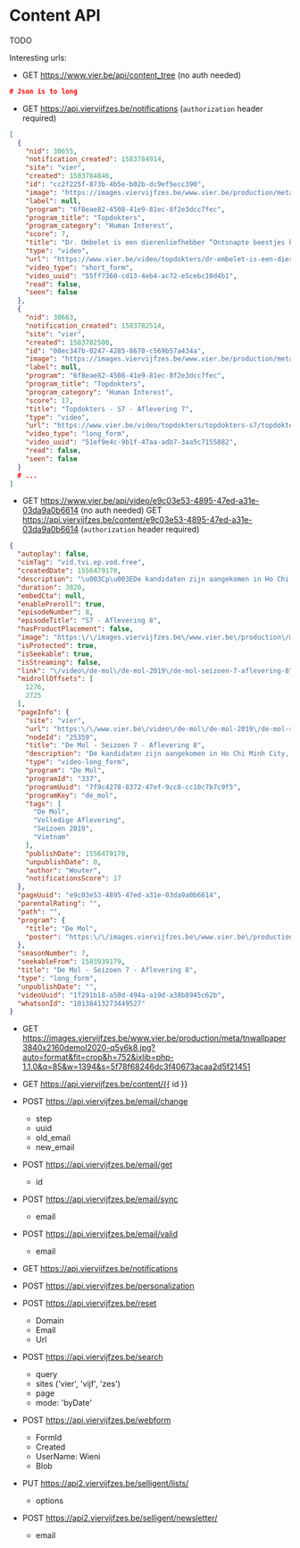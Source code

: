 # Content API

TODO

Interesting urls:

* GET https://www.vier.be/api/content_tree (no auth needed)
```json
# Json is to long
```
  
* GET https://api.viervijfzes.be/notifications (`authorization` header required)
```json
[
  {
    "nid": 30655,
    "notification_created": 1583784914,
    "site": "vier",
    "created": 1583784846,
    "id": "cc2f225f-873b-4b5e-b02b-dc9ef5ecc390",
    "image": "https://images.viervijfzes.be/www.vier.be/production/meta/f0271354-otmxf10220618still004-q6s0di.jpg?auto=format&fit=crop&h=60&ixlib=php-1.1.0&q=90&w=60&s=8722dc9e3db66c278633717c730e9ec7",
    "label": null,
    "program": "6f8eae82-4508-41e9-81ec-8f2e3dcc7fec",
    "program_title": "Topdokters",
    "program_category": "Human Interest",
    "score": 7,
    "title": "Dr. Ombelet is een dierenliefhebber “Ontsnapte beestjes belandden op autostrade\"",
    "type": "video",
    "url": "https://www.vier.be/video/topdokters/dr-ombelet-is-een-dierenliefhebber-ontsnapte-beestjes-belandden-op-autostrade",
    "video_type": "short_form",
    "video_uuid": "55ff7360-cd13-4eb4-ac72-e5cebc10d4b1",
    "read": false,
    "seen": false
  },
  {
    "nid": 30663,
    "notification_created": 1583782514,
    "site": "vier",
    "created": 1583782500,
    "id": "08ec347b-0247-4285-8670-c569b57a434a",
    "image": "https://images.viervijfzes.be/www.vier.be/production/meta/tdafl07gradev1mov00400720still015-q6x369.jpg?auto=format&fit=crop&h=60&ixlib=php-1.1.0&q=90&w=60&s=4da466058804e163920b1c10eb4af401",
    "label": null,
    "program": "6f8eae82-4508-41e9-81ec-8f2e3dcc7fec",
    "program_title": "Topdokters",
    "program_category": "Human Interest",
    "score": 17,
    "title": "Topdokters - S7 - Aflevering 7",
    "type": "video",
    "url": "https://www.vier.be/video/topdokters/topdokters-s7/topdokters-s7-aflevering-7",
    "video_type": "long_form",
    "video_uuid": "51ef9e4c-9b1f-47aa-adb7-3aa5c7155882",
    "read": false,
    "seen": false
  }
  # ...
]
```

* GET https://www.vier.be/api/video/e9c03e53-4895-47ed-a31e-03da9a0b6614 (no auth needed)
  GET https://api.viervijfzes.be/content/e9c03e53-4895-47ed-a31e-03da9a0b6614 (`authorization` header required)
```json
{
  "autoplay": false,
  "cimTag": "vid.tvi.ep.vod.free",
  "createdDate": 1556479170,
  "description": "\u003Cp\u003EDe kandidaten zijn aangekomen in Ho Chi Minh City, de grootste stad van Vietnam. De kleine steegjes en achterbuurten van de stad vormen het decor voor een zenuwslopend eindspel, met een torenhoge inzet. Wie legt zijn kaarten op tafel?\u003C\/p\u003E\r\n",
  "duration": 3820,
  "embedCta": null,
  "enablePreroll": true,
  "episodeNumber": 8,
  "episodeTitle": "S7 - Aflevering 8",
  "hasProductPlacement": false,
  "image": "https:\/\/images.viervijfzes.be\/www.vier.be\/production\/meta\/p1140174-pqoli6.JPG?auto=format\u0026fit=max\u0026h=720\u0026ixlib=php-1.1.0\u0026q=65\u0026w=1280\u0026s=ad286f2ce519f014409fc6a8e1843416",
  "isProtected": true,
  "isSeekable": true,
  "isStreaming": false,
  "link": "\/video\/de-mol\/de-mol-2019\/de-mol-seizoen-7-aflevering-8",
  "midrollOffsets": [
    1276,
    2725
  ],
  "pageInfo": {
    "site": "vier",
    "url": "https:\/\/www.vier.be\/video\/de-mol\/de-mol-2019\/de-mol-seizoen-7-aflevering-8",
    "nodeId": "25359",
    "title": "De Mol - Seizoen 7 - Aflevering 8",
    "description": "De kandidaten zijn aangekomen in Ho Chi Minh City, de grootste stad van Vietnam. De kleine steegjes en achterbuurten van de stad vormen het decor voor een zenuwslopend eindspel.",
    "type": "video-long_form",
    "program": "De Mol",
    "programId": "337",
    "programUuid": "7f9c4278-8372-47ef-9cc8-cc10c7b7c9f5",
    "programKey": "de_mol",
    "tags": [
      "De Mol",
      "Volledige Aflevering",
      "Seizoen 2019",
      "Vietnam"
    ],
    "publishDate": 1556479170,
    "unpublishDate": 0,
    "author": "Wouter",
    "notificationsScore": 17
  },
  "pageUuid": "e9c03e53-4895-47ed-a31e-03da9a0b6614",
  "parentalRating": "",
  "path": "",
  "program": {
    "title": "De Mol",
    "poster": "https:\/\/images.viervijfzes.be\/www.vier.be\/production\/2020-02\/onlinempl1050x1500demol2020-q5y2eg.jpg?auto=format\u0026fit=crop\u0026h=590\u0026ixlib=php-1.1.0\u0026q=95\u0026w=410\u0026s=502e63c1887875d409865a548a83ff11"
  },
  "seasonNumber": 7,
  "seekableFrom": 1583939179,
  "title": "De Mol - Seizoen 7 - Aflevering 8",
  "type": "long_form",
  "unpublishDate": "",
  "videoUuid": "1f291b18-a50d-494a-a19d-a38b8945c62b",
  "whatsonId": "10138413273449527"
}
```

* GET https://images.viervijfzes.be/www.vier.be/production/meta/tnwallpaper3840x2160demol2020-q5y6k8.jpg?auto=format&fit=crop&h=752&ixlib=php-1.1.0&q=85&w=1394&s=5f78f68246dc3f40673acaa2d5f21451

* GET https://api.viervijfzes.be/content/{{ id }}
* POST https://api.viervijfzes.be/email/change
  - step
  - uuid
  - old_email
  - new_email
* POST https://api.viervijfzes.be/email/get
  - id
* POST https://api.viervijfzes.be/email/sync
  - email
* POST https://api.viervijfzes.be/email/valid
  - email
* GET https://api.viervijfzes.be/notifications
* POST https://api.viervijfzes.be/personalization
* POST https://api.viervijfzes.be/reset
  - Domain
  - Email
  - Url
* POST https://api.viervijfzes.be/search
  - query
  - sites ('vier', 'vijf', 'zes')
  - page
  - mode: 'byDate'
* POST https://api.viervijfzes.be/webform
  - FormId
  - Created
  - UserName: Wieni
  - Blob
* PUT https://api2.viervijfzes.be/selligent/lists/
  - options
* POST https://api2.viervijfzes.be/selligent/newsletter/
  - email
